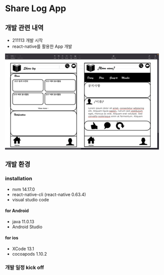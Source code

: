# Share Log App
## 개발 관련 내역
* 211113 개발 시작
* react-native를 활용한 App 개발
<img src="https://github.com/sohn0356-git/share_log/blob/master/page_design.png?raw=true">

## 개발 환경
### installation
  * nvm 14.17.0
  * react-native-cli (react-native 0.63.4)
  * visual studio code
#### for Android
  * java 11.0.13
  * Android Studio
#### for ios
  * XCode 13.1
  * cocoapods 1.10.2


### 개발 일정 kick off
